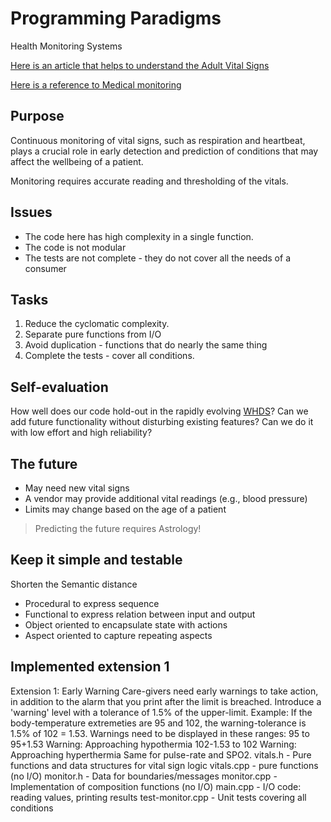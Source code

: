 # Programming Paradigms

Health Monitoring Systems

[Here is an article that helps to understand the Adult Vital Signs](https://en.wikipedia.org/wiki/Vital_signs)

[Here is a reference to Medical monitoring](https://en.wikipedia.org/wiki/Monitoring_(medicine))

## Purpose

Continuous monitoring of vital signs, such as respiration and heartbeat, plays a crucial role in early detection and prediction of conditions that may affect the wellbeing of a patient. 

Monitoring requires accurate reading and thresholding of the vitals.

## Issues

- The code here has high complexity in a single function.
- The code is not modular 
- The tests are not complete - they do not cover all the needs of a consumer

## Tasks

1. Reduce the cyclomatic complexity.
1. Separate pure functions from I/O
1. Avoid duplication - functions that do nearly the same thing
1. Complete the tests - cover all conditions. 

## Self-evaluation

How well does our code hold-out in the rapidly evolving [WHDS](https://www.ncbi.nlm.nih.gov/pmc/articles/PMC6111409/)?
Can we add future functionality without disturbing existing features? Can we do it with low effort and high reliability?

## The future

- May need new vital signs
- A vendor may provide additional vital readings (e.g., blood pressure)
- Limits may change based on the age of a patient

> Predicting the future requires Astrology!

## Keep it simple and testable

Shorten the Semantic distance

- Procedural to express sequence
- Functional to express relation between input and output
- Object oriented to encapsulate state with actions
- Aspect oriented to capture repeating aspects

## Implemented extension 1
Extension 1: Early Warning Care-givers need early warnings to take action, in addition to the alarm that you print after the limit is breached. Introduce a 'warning' level with a tolerance of 1.5% of the upper-limit.
Example: If the body-temperature extremeties are 95 and 102, the warning-tolerance is 1.5% of 102 = 1.53. Warnings need to be displayed in these ranges:
95 to 95+1.53 Warning: Approaching hypothermia 102-1.53 to 102 Warning: Approaching hyperthermia Same for pulse-rate and SPO2.
vitals.h	- Pure functions and data structures for vital sign logic
vitals.cpp - pure functions (no I/O)
monitor.h	- Data for boundaries/messages
monitor.cpp -	Implementation of composition functions (no I/O)
main.cpp	- I/O code: reading values, printing results
test-monitor.cpp -	Unit tests covering all conditions
 
